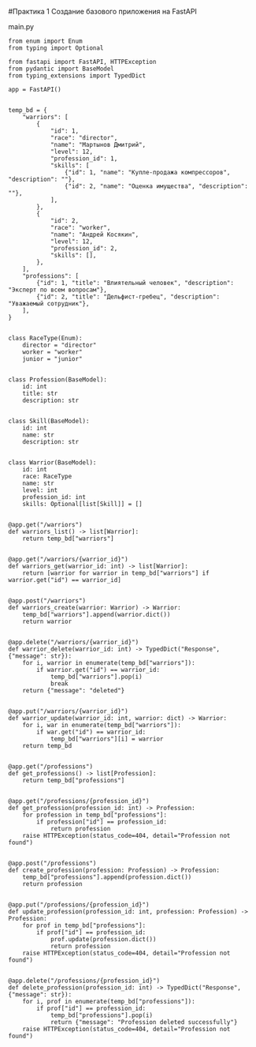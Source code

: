 #Практика 1 Создание базового приложения на FastAPI

main.py

    from enum import Enum
    from typing import Optional
    
    from fastapi import FastAPI, HTTPException
    from pydantic import BaseModel
    from typing_extensions import TypedDict
    
    app = FastAPI()
    
    
    temp_bd = {
        "warriors": [
            {
                "id": 1,
                "race": "director",
                "name": "Мартынов Дмитрий",
                "level": 12,
                "profession_id": 1,
                "skills": [
                    {"id": 1, "name": "Купле-продажа компрессоров", "description": ""},
                    {"id": 2, "name": "Оценка имущества", "description": ""},
                ],
            },
            {
                "id": 2,
                "race": "worker",
                "name": "Андрей Косякин",
                "level": 12,
                "profession_id": 2,
                "skills": [],
            },
        ],
        "professions": [
            {"id": 1, "title": "Влиятельный человек", "description": "Эксперт по всем вопросам"},
            {"id": 2, "title": "Дельфист-гребец", "description": "Уважаемый сотрудник"},
        ],
    }
    
    
    class RaceType(Enum):
        director = "director"
        worker = "worker"
        junior = "junior"
    
    
    class Profession(BaseModel):
        id: int
        title: str
        description: str
    
    
    class Skill(BaseModel):
        id: int
        name: str
        description: str
    
    
    class Warrior(BaseModel):
        id: int
        race: RaceType
        name: str
        level: int
        profession_id: int
        skills: Optional[list[Skill]] = []
    
    
    @app.get("/warriors")
    def warriors_list() -> list[Warrior]:
        return temp_bd["warriors"]
    
    
    @app.get("/warriors/{warrior_id}")
    def warriors_get(warrior_id: int) -> list[Warrior]:
        return [warrior for warrior in temp_bd["warriors"] if warrior.get("id") == warrior_id]
    
    
    @app.post("/warriors")
    def warriors_create(warrior: Warrior) -> Warrior:
        temp_bd["warriors"].append(warrior.dict())
        return warrior
    
    
    @app.delete("/warriors/{warrior_id}")
    def warrior_delete(warrior_id: int) -> TypedDict("Response", {"message": str}):
        for i, warrior in enumerate(temp_bd["warriors"]):
            if warrior.get("id") == warrior_id:
                temp_bd["warriors"].pop(i)
                break
        return {"message": "deleted"}
    
    
    @app.put("/warriors/{warrior_id}")
    def warrior_update(warrior_id: int, warrior: dict) -> Warrior:
        for i, war in enumerate(temp_bd["warriors"]):
            if war.get("id") == warrior_id:
                temp_bd["warriors"][i] = warrior
        return temp_bd
    
    
    @app.get("/professions")
    def get_professions() -> list[Profession]:
        return temp_bd["professions"]
    
    
    @app.get("/professions/{profession_id}")
    def get_profession(profession_id: int) -> Profession:
        for profession in temp_bd["professions"]:
            if profession["id"] == profession_id:
                return profession
        raise HTTPException(status_code=404, detail="Profession not found")
    
    
    @app.post("/professions")
    def create_profession(profession: Profession) -> Profession:
        temp_bd["professions"].append(profession.dict())
        return profession
    
    
    @app.put("/professions/{profession_id}")
    def update_profession(profession_id: int, profession: Profession) -> Profession:
        for prof in temp_bd["professions"]:
            if prof["id"] == profession_id:
                prof.update(profession.dict())
                return profession
        raise HTTPException(status_code=404, detail="Profession not found")
    
    
    @app.delete("/professions/{profession_id}")
    def delete_profession(profession_id: int) -> TypedDict("Response", {"message": str}):
        for i, prof in enumerate(temp_bd["professions"]):
            if prof["id"] == profession_id:
                temp_bd["professions"].pop(i)
                return {"message": "Profession deleted successfully"}
        raise HTTPException(status_code=404, detail="Profession not found")